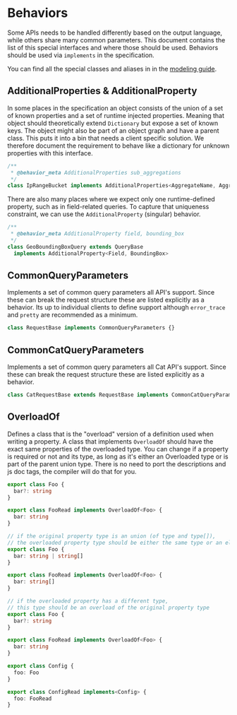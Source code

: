 # Behaviors

Some APIs needs to be handled differently based on the output language, while others share many common parameters.
This document contains the list of this special interfaces and where those should be used.
Behaviors should be used via `implements` in the specification.

You can find all the special classes and aliases in in the [modeling guide](./modeling-guide.md).

## AdditionalProperties & AdditionalProperty

In some places in the specification an object consists of the union of a set of known properties
and a set of runtime injected properties. Meaning that object should theoretically extend `Dictionary` but expose
a set of known keys. The object might also be part of an object graph and have a parent class.
This puts it into a bin that needs a client specific solution.
We therefore document the requirement to behave like a dictionary for unknown properties with this interface.

```ts
/**
 * @behavior_meta AdditionalProperties sub_aggregations
 */
class IpRangeBucket implements AdditionalProperties<AggregateName, Aggregate> {}
```

There are also many places where we expect only one runtime-defined property, such as in field-related queries. To capture that uniqueness constraint, we can use the `AdditionalProperty` (singular) behavior.

```ts
/**
 * @behavior_meta AdditionalProperty field, bounding_box
 */
class GeoBoundingBoxQuery extends QueryBase
  implements AdditionalProperty<Field, BoundingBox>
```

## CommonQueryParameters

Implements a set of common query parameters all API's support.
Since these can break the request structure these are listed explicitly as a behavior.
Its up to individual clients to define support although `error_trace` and `pretty` are
recommended as a minimum.

```ts
class RequestBase implements CommonQueryParameters {}
```

## CommonCatQueryParameters

Implements a set of common query parameters all Cat API's support.
Since these can break the request structure these are listed explicitly as a behavior.

```ts
class CatRequestBase extends RequestBase implements CommonCatQueryParameters {}
```

## OverloadOf

Defines a class that is the "overload" version of a definition used when writing a property.
A class that implements `OverloadOf` should have the exact same properties of the overloaded type.
You can change if a property is required or not and its type, as long as it's either an Overloaded type
or is part of the parent union type. There is no need to port the descriptions
and js doc tags, the compiler will do that for you.

```ts
export class Foo {
  bar?: string
}

export class FooRead implements OverloadOf<Foo> {
  bar: string
}
```

```ts
// if the original property type is an union (of type and type[]),
// the overloaded property type should be either the same type or an element of the union
export class Foo {
  bar: string | string[]
}

export class FooRead implements OverloadOf<Foo> {
  bar: string[]
}
```

```ts
// if the overloaded property has a different type,
// this type should be an overload of the original property type
export class Foo {
  bar?: string
}

export class FooRead implements OverloadOf<Foo> {
  bar: string
}

export class Config {
  foo: Foo
}

export class ConfigRead implements<Config> {
  foo: FooRead
}
```
